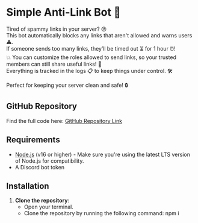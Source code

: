 # Simple Anti-Link Bot 🚫

Tired of spammy links in your server? 😡  
This bot automatically blocks any links that aren't allowed and warns users ⚠️.  
If someone sends too many links, they’ll be timed out ⏳ for 1 hour ⏰!  
💥 You can customize the roles allowed to send links, so your trusted members can still share useful links! 🔗  
Everything is tracked in the logs 📋 to keep things under control. 🛠️  

Perfect for keeping your server clean and safe! 🔒

## GitHub Repository

Find the full code here: [GitHub Repository Link](https://github.com/noamshop/simple-anti-link-bot)

## Requirements

- [Node.js](https://nodejs.org/) (v16 or higher) - Make sure you're using the latest LTS version of Node.js for compatibility.
- A Discord bot token

## Installation

1. **Clone the repository**:
   - Open your terminal.
   - Clone the repository by running the following command: npm i
